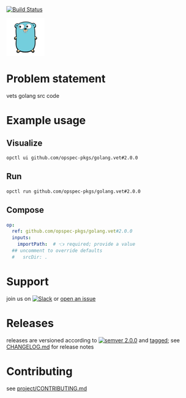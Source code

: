 [![Build Status](https://github.com/opspec-pkgs/golang.vet/workflows/build/badge.svg?branch=main)](https://github.com/opspec-pkgs/golang.vet/actions?query=workflow%3Abuild+branch%3Amain)

<img src="icon.svg" alt="icon" height="100px">

# Problem statement

vets golang src code

# Example usage

## Visualize

```shell
opctl ui github.com/opspec-pkgs/golang.vet#2.0.0
```

## Run

```
opctl run github.com/opspec-pkgs/golang.vet#2.0.0
```

## Compose

```yaml
op:
  ref: github.com/opspec-pkgs/golang.vet#2.0.0
  inputs:
    importPath:  # 👈 required; provide a value
  ## uncomment to override defaults
  #   srcDir: .
```

# Support

join us on
[![Slack](https://img.shields.io/badge/slack-opctl-E01563.svg)](https://join.slack.com/t/opctl/shared_invite/zt-51zodvjn-Ul_UXfkhqYLWZPQTvNPp5w)
or
[open an issue](https://github.com/opspec-pkgs/golang.vet/issues)

# Releases

releases are versioned according to
[![semver 2.0.0](https://img.shields.io/badge/semver-2.0.0-brightgreen.svg)](http://semver.org/spec/v2.0.0.html)
and [tagged](https://git-scm.com/book/en/v2/Git-Basics-Tagging); see
[CHANGELOG.md](CHANGELOG.md) for release notes

# Contributing

see
[project/CONTRIBUTING.md](https://github.com/opspec-pkgs/project/blob/main/CONTRIBUTING.md)
